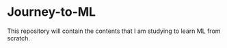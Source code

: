 # Journey-to-ML
This repository will contain the contents that I am studying to learn ML from scratch.
